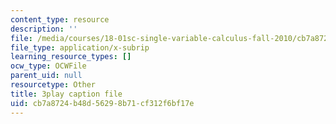 ```yaml
---
content_type: resource
description: ''
file: /media/courses/18-01sc-single-variable-calculus-fall-2010/cb7a8724b48d56298b71cf312f6bf17e_hjZhPczMkL4.vtt
file_type: application/x-subrip
learning_resource_types: []
ocw_type: OCWFile
parent_uid: null
resourcetype: Other
title: 3play caption file
uid: cb7a8724-b48d-5629-8b71-cf312f6bf17e
---
```

